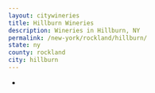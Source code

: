 ```yaml
---
layout: citywineries
title: Hillburn Wineries
description: Wineries in Hillburn, NY
permalink: /new-york/rockland/hillburn/
state: ny
county: rockland
city: hillburn
---
```

-
